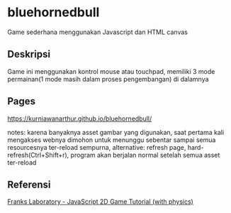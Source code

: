 # bluehornedbull
Game sederhana menggunakan Javascript dan HTML canvas

## Deskripsi
Game ini menggunakan kontrol mouse atau touchpad, memiliki 3 mode permainan(1 mode masih dalam proses pengembangan) di dalamnya

## Pages
https://kurniawanarthur.github.io/bluehornedbull/

notes: karena banyaknya asset gambar yang digunakan, saat pertama kali mengakses webnya dimohon untuk menunggu sebentar sampai semua resourcesnya ter-reload sempurna, alternative: refresh page, hard-refresh(Ctrl+Shift+r), program akan berjalan normal setelah semua asset ter-reload

## Referensi
[Franks Laboratory - JavaScript 2D Game Tutorial (with physics)](https://youtu.be/f_4KTiKWIqA?si=7q-fYHyFNR47RmR1)
